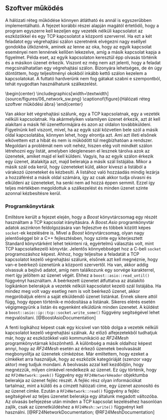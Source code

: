 ## Szoftver működés
A hálózati réteg működése könnyen átlátható és annál is egyszerűbben implementálható. A fejezet korábbi
részei alapján magától értetődő, hogy a program egyszerre kell kezeljen egy vezeték nélküli kapcsolatot
az eszközökkel és egy TCP kapcsolatot a központi szerverrel. Ha ezt a két feladatot egy végrehajtási szálon
szeretnénk elvégezni nagy eséllyel gondokba ütköznénk, aminek az lenne az oka, hogy az egyik kapcsolat
eseményei nem lennének kellően lekezelve, amíg a másik kapcsolat kapja a figyelmet. Példa eset, az
egyik kapcsolaton keresztül épp olvasás történik és a másikon üzenet érkezik. Viszont ez még nem azt
jelenti, hogy a feladat megcsinálhatatlan egy végrehajtási szálon. Bizonyára lehetséges, de én úgy döntöttem,
hogy teljesítményi okokból inkább kettő szálon kezelem a kapcsolatokat. A futtató hardverünk nem fog
gátakat szabni e szempontból, tehát nyugodtan használhatunk szálkezelést.

\begin{center}
  \includegraphics[width=\textwidth]{source/figures/06_network_sw.png}
  \captionof{figure}{Hálózati réteg szoftver működési ábra}
\end{center}

Van akkor két végrehajtási szálunk, egy a TCP kapcsolatnak, egy a vezeték nélküli kapcsolatnak. Ha akármelyiken
valamilyen üzenet érkezik, azt át kell alakítani a másik fél üzenetformájára és azon az oldalon továbbküldeni.
Figyelnünk kell viszont, mivel, ha az egyik szál közvetlen bele szól a másik oldal kapcsolatába,
könnyen lehet, hogy elrontja azt. Ami azt illeti elsőnek elkövettem ezt a hibát és nem is
működött túl megbízhatóan a rendszer. Megoldani a problémát nem volt nehéz, hiszen elég volt mindkét
szálon létrehozni egy listát, amelyben ideiglenesen el lesznek tárolva azok az üzenetek, amiket majd
el kell küldeni. Vagyis, ha az egyik szálon érkezik egy üzenet, átalakítja azt, majd belerakja a másik
szál listájába. Mikor a másik szál oda kerül, hogy üzeneteket küld, akkor kiveszi a listából a várakozó
üzeneteket és kézbesíti. A listához való hozzáadás mindig lezárja a hozzáférést a másik oldal számára,
így az csak akkor tudja olvasni és elküldeni az üzeneteket, ha senki nem ad hozzá éppen semmit. Ezzel
így teljes mértékben megoldottuk a szálkezelést és minden üzenet szinte azonnal kézbesítésre kerül.

### Programkönyvtárak
Említésre került a fejezet elején, hogy a *Boost* könyvtárcsomag egy részét használtam a TCP kapcsolat
irányítására. A *Boost.Asio* programkönyvtár adatok aszinkron feldolgozására van fejlesztve és
többek között képes `socket`-ek kezelésére is. Mivel a *Boost* könyvtárcsomag, olyan nagy jelentőséggel
bír a C++ fejlesztésben, hogy szinte egy kiterjesztett Standard könyvtárként lehet tekinteni rá,
egyértelmű választás volt, mint TCP kapcsolatkezelő könyvtár. Jelentős könnyebbséget hoz a C-beli
`socket` programozáshoz képest. Ahhoz, hogy teljesítse a feladatát a TCP kapcsolatot kezelő végrehajtási
szálunk, elsőnek azt kell megnéznie, hogy van-e beérkező üzenetünk a központi szervertől. Ha van, akkor
addig olvassuk a bejövő adatot, amíg nem találkozunk egy sorvége karakterrel, mert így jelöltem az
üzenet végét. Ehhez a `boost::asio::read_until()` függvényt használtam. A beérkezett
üzenetet átfuttatva az átalakító logikánkon belerakjuk a vezeték nélküli kapcsolatot kezelő szál listájába.
Ha mindez meg volt vagy esetleg nem is volt beérkező üzenet, akkor megpróbáljuk elérni a saját elküldendő
üzenet listánkat. Ennek sikere attól függ, hogy éppen történik-e módosítása a listának. Sikeres elérés
esetén végigmegyünk a listán és egyenként elküldünk minden üzenetet. A küldést a
`boost::asio::ip::tcp::socket.write_some()` függvény segítségével lehet megvalósítani. [@BoostAsioDocumentation]

A fenti logikához képest csak egy kicsivel van több dolga a vezeték nélküli kapcsolatot kezelő végrehajtási
szálnak. Az előző alfejezetekből tudhatjuk már, hogy az eszközökkel való kommunikáció az *RF24Mesh*
programkönyvtárnak köszönhető. A különbség a másik oldalhoz képest annyi, hogy az *RF24Mesh* esetén
az érkező üzenetek beolvasását megbonyolítja az üzenetek címkézése. Már említettem, hogy ezeket a címkéket
arra használjuk, hogy az eszközök kategóriáját (szenzor vagy aktor) meg tudjuk mondani. A beolvasás
azzal kell kezdődjön, hogy megnézzük, milyen címkével rendelkezik az üzenet. Ez úgy történik, hogy az
`RF24Network::peek()` függvény egy `RF24NetworkHeader` objektumba belerakja az üzenet fejléc részét.
A fejléc rész olyan információkat tartalmaz, mint a küldő és a címzett hálózati címe, egy üzenet azonosító
és az üzenet címke. Ezután a `RF24Network::read()` függvény a fejléc segítségével az teljes üzenetet
belerakja egy általunk megadott változóba. Az olvasás befejezése után minden a TCP kapcsolat
kezeléséhez hasonlóan zajlik, csak az üzenetküldéshez a `RF24Mesh::write()` függvényt kell használni. [@RF24NetworkDocumentation; @RF24MeshDocumentation]
